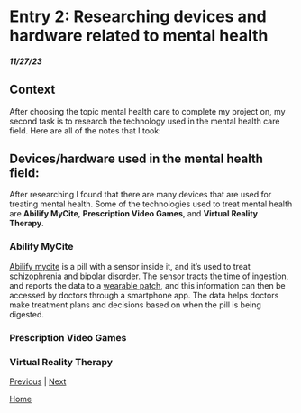 # Entry 2: Researching devices and hardware related to mental health
##### 11/27/23

## Context
After choosing the topic mental health care to complete my project on, my second task is to research the technology used in the mental health care field. Here are all of the notes that I took:

## Devices/hardware used in the mental health field:

After researching I found that there are many devices that are used for treating mental health. Some of the technologies used to treat mental health are **Abilify MyCite**, **Prescription Video Games**, and **Virtual Reality Therapy**.

### Abilify MyCite
[Abilify mycite](https://encrypted-tbn0.gstatic.com/images?q=tbn:ANd9GcTkfIXVu2YGChxFTc3nfnX9SqjKuzH-aP8sZQ&usqp=CAU) is a pill with a sensor inside it, and it’s used to treat schizophrenia and bipolar disorder. The sensor tracts the time of ingestion, and reports the data to a [wearable patch](C:\Users\veryi\Downloads\new-patch-image.jpg), and this information can then be accessed by doctors through a smartphone app. The data helps doctors make treatment plans and decisions based on when the pill is being digested.



### Prescription Video Games

### Virtual Reality Therapy

[Previous](entry01.md) | [Next](entry03.md)

[Home](../README.md)
